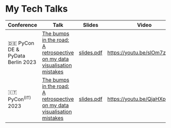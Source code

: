 # My Tech Talks

| Conference                         | Talk                                                                                                                                                                          | Slides                                                           | Video                        |
|------------------------------------|-------------------------------------------------------------------------------------------------------------------------------------------------------------------------------|------------------------------------------------------------------|------------------------------|
| 🇩🇪 PyCon DE & PyData Berlin 2023 | [The bumps in the road: A retrospective on my data visualisation mistakes](https://2023.pycon.de/program/7FTL7H/)                                                             | [slides.pdf](./2023_PyData_Berlin/2023_PyData_Berlin_slides.pdf) | https://youtu.be/slOm7ztgnfM |
| 🇮🇹 PyCon<sup>(IT)</sup> 2023     | [The bumps in the road: A retrospective on my data visualisation mistakes](https://pycon.it/en/event/the-bumps-in-the-road-a-retrospective-on-my-data-visualisation-mistakes) | [slides.pdf](./2023_PyConIT/2023_PyConIT_slides.pdf)             | https://youtu.be/QjaHXpzU5xg |     
